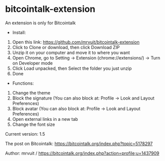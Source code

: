 # bitcointalk-extension
An extension is only for Bitcointalk

* Install:
1. Open this link: https://github.com/mrvuit/bitcointalk-extension
2. Click to Clone or download, then click Download  ZIP
3. Unzip it on your computer and move it to where you want
4. Open Chrome, go to Setting -> Extension (chrome://extensions/) -> Turn on Developer mode
5. Click Load unpacked, then Select the folder you just unzip
6. Done

* Functions:

1. Change the theme
2. Block the signature (You can also block at: Profile -> Look and Layout Preferences)
3. Block avatar (You can also block at: Profile -> Look and Layout Preferences)
4. Open external links in a new tab
5. Change the font size

Current version: 1.5

The post on Bitcointalk: https://bitcointalk.org/index.php?topic=5178297

Author: mrvuit / https://bitcointalk.org/index.php?action=profile;u=1437909
